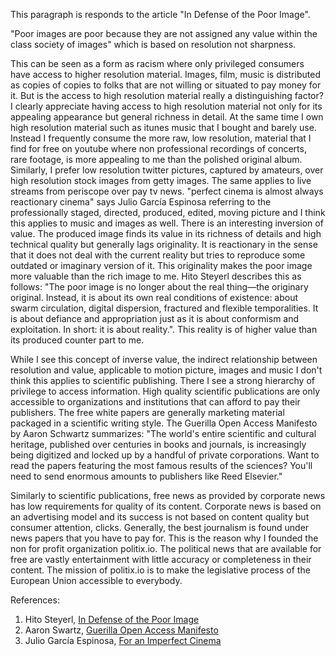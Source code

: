 This paragraph is responds to the article "In Defense of the Poor Image".

"Poor images are poor because they are not assigned any value within the class society of images" which is based on resolution not sharpness. 

This can be seen as a form as racism where only privileged consumers have access to higher resolution material. Images, film, music is distributed as copies of copies to folks that are not willing or situated to pay money for it. But is the access to high resolution material really a distinguishing factor? I clearly appreciate having access to high resolution material not only for its appealing appearance but general richness in detail. At the same time I own high resolution material such as itunes music that I bought and barely use. Instead I frequently consume the more raw, low resolution, material that I find for free on youtube where non professional recordings of concerts, rare footage, is more appealing to me than the polished original album. Similarly, I prefer low resolution twitter pictures, captured by amateurs, over high resolution stock images from getty images. The same applies to live streams from periscope over pay tv news. "perfect cinema is almost always reactionary cinema" says Julio García Espinosa referring to the professionally staged, directed, produced, edited, moving picture and I think this applies to music and images as well. There is an interesting inversion of value. The produced image finds its value in its richness of details and high technical quality but generally lags originality. It is reactionary in the sense that it does not deal with the current reality but tries to reproduce some outdated or imaginary version of it. This originality makes the poor image more valuable than the rich image to me. Hito Steyerl describes this as follows: "The poor image is no longer about the real thing—the originary original. Instead, it is about its own real conditions of existence: about swarm circulation, digital dispersion, fractured and flexible temporalities. It is about defiance and appropriation just as it is about conformism and exploitation. In short: it is about reality.". This reality is of higher value than its produced counter part to me.

While I see this concept of inverse value, the indirect relationship between resolution and value, applicable to motion picture, images and music I don't think this applies to scientific publishing. There I see a strong hierarchy of privilege to access information. High quality scientific publications are only accessible to organizations and institutions that can afford to pay their publishers. The free white papers are generally marketing material packaged in a scientific writing style. The Guerilla Open Access Manifesto by Aaron Schwartz summarizes: "The world's entire scientific and cultural heritage, published over centuries in books and journals, is increasingly being digitized and locked up by a handful of private corporations. Want to read the papers featuring the most famous results of the sciences? You'll need to send enormous amounts to publishers like Reed Elsevier."

Similarly to scientific publications, free news as provided by corporate news has low requirements for quality of its content. Corporate news is based on an advertising model and its success is not based on content quality but consumer attention, clicks. Generally, the best journalism is found under news papers that you have to pay for. This is the reason why I founded the non for profit organization politix.io. The political news that are available for free are vastly entertainment with little accuracy or completeness in their content. The mission of politix.io is to make the legislative process of the European Union accessible to everybody.

References:
1) Hito Steyerl, [In Defense of the Poor Image](http://www.e-flux.com/journal/10/61362/in-defense-of-the-poor-image/)
2) Aaron Swartz, [Guerilla Open Access Manifesto](https://archive.org/stream/GuerillaOpenAccessManifesto/Goamjuly2008_djvu.txt)
3) Julio García Espinosa, [For an Imperfect Cinema](https://www.ejumpcut.org/archive/onlinessays/JC20folder/ImperfectCinema.html)
